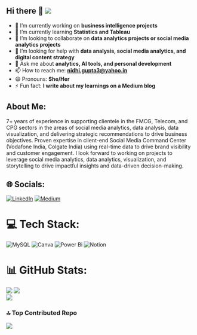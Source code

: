 ## Hi there 👋  [![](https://visitcount.itsvg.in/api?id=nidhigupta3&icon=0&color=0)](https://visitcount.itsvg.in)

- 🔭 I’m currently working on **business intelligence projects**
- 🌱 I’m currently learning **Statistics and Tableau**
- 👯 I’m looking to collaborate on **data analytics projects or social media analytics projects** 
- 🤔 I’m looking for help with **data analysis, social media analytics, and digital content strategy**
- 💬 Ask me about **analytics, AI tools, and personal development**
- 📫 How to reach me: **nidhi.gupta3@yahoo.in**
- 😄 Pronouns: **She/Her**
- ⚡ Fun fact: **I write about my learnings on a Medium blog**

## About Me:
7+ years of experience in supporting clientele in the FMCG, Telecom, and CPG sectors in the areas of social media analytics, data analysis, data visualization, and delivering strategic recommendations to drive business objectives. Proven expertise in client-end Social Media Command Center (Vodafone India, Colgate India) using real-time data to drive brand visibility and customer engagement. I look forward to working on projects to leverage social media analytics, data analytics, visualization, and storytelling to drive impactful insights and data-driven decision-making.

## 🌐 Socials:
[![LinkedIn](https://img.shields.io/badge/LinkedIn-%230077B5.svg?logo=linkedin&logoColor=white)](https://linkedin.com/in/https://www.linkedin.com/in/nidhigupta03/) [![Medium](https://img.shields.io/badge/Medium-12100E?logo=medium&logoColor=white)](https://medium.com/@https://medium.com/@nidhi.gupta) 

# 💻 Tech Stack:
![MySQL](https://img.shields.io/badge/mysql-4479A1.svg?style=for-the-badge&logo=mysql&logoColor=white) ![Canva](https://img.shields.io/badge/Canva-%2300C4CC.svg?style=for-the-badge&logo=Canva&logoColor=white) ![Power Bi](https://img.shields.io/badge/power_bi-F2C811?style=for-the-badge&logo=powerbi&logoColor=black) ![Notion](https://img.shields.io/badge/Notion-%23000000.svg?style=for-the-badge&logo=notion&logoColor=white)
# 📊 GitHub Stats:
![](https://github-readme-stats.vercel.app/api?username=nidhigupta3&theme=swift&hide_border=false&include_all_commits=true&count_private=false) 
![](https://nirzak-streak-stats.vercel.app/?user=nidhigupta3&theme=swift&hide_border=false)<br/>
![](https://github-readme-stats.vercel.app/api/top-langs/?username=nidhigupta3&theme=swift&hide_border=false&include_all_commits=true&count_private=false&layout=compact)

### 🔝 Top Contributed Repo
![](https://github-contributor-stats.vercel.app/api?username=nidhigupta3&limit=5&theme=dark&combine_all_yearly_contributions=true)




<!-- Proudly created with GPRM ( https://gprm.itsvg.in ) -->
